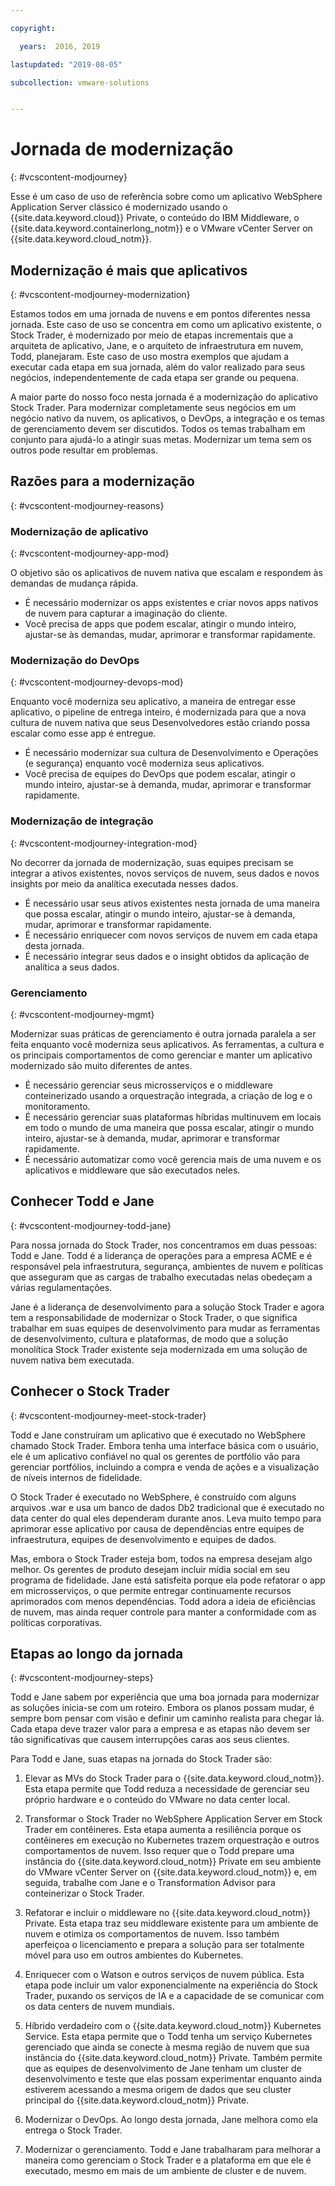```yaml
---

copyright:

  years:  2016, 2019

lastupdated: "2019-08-05"

subcollection: vmware-solutions


---
```


# Jornada de modernização
{: #vcscontent-modjourney}

Esse é um caso de uso de referência sobre como um aplicativo WebSphere Application Server clássico é modernizado usando o {{site.data.keyword.cloud}} Private, o conteúdo do IBM Middleware, o {{site.data.keyword.containerlong_notm}} e o VMware vCenter Server on {{site.data.keyword.cloud_notm}}.

## Modernização é mais que aplicativos
{: #vcscontent-modjourney-modernization}

Estamos todos em uma jornada de nuvens e em pontos diferentes nessa jornada. Este caso de uso se concentra em como um aplicativo existente, o Stock Trader, é modernizado por meio de etapas incrementais que a arquiteta de aplicativo, Jane, e o arquiteto de infraestrutura em nuvem, Todd, planejaram. Este caso de uso mostra exemplos que ajudam a executar cada etapa em sua jornada, além do valor realizado para seus negócios, independentemente de cada etapa ser grande ou pequena.

A maior parte do nosso foco nesta jornada é a modernização do aplicativo Stock Trader. Para modernizar completamente seus negócios em um negócio nativo da nuvem, os aplicativos, o DevOps, a integração e os temas de gerenciamento devem ser discutidos. Todos os temas trabalham em conjunto para ajudá-lo a atingir suas metas. Modernizar um tema sem os outros pode resultar em problemas.

## Razões para a modernização
{: #vcscontent-modjourney-reasons}

### Modernização de aplicativo
{: #vcscontent-modjourney-app-mod}

O objetivo são os aplicativos de nuvem nativa que escalam e respondem às demandas de mudança rápida.

* É necessário modernizar os apps existentes e criar novos apps nativos de nuvem para capturar a imaginação do cliente.
* Você precisa de apps que podem escalar, atingir o mundo inteiro, ajustar-se às demandas, mudar, aprimorar e transformar rapidamente.

### Modernização do DevOps
{: #vcscontent-modjourney-devops-mod}

Enquanto você moderniza seu aplicativo, a maneira de entregar esse aplicativo, o pipeline de entrega inteiro, é modernizada para que a nova cultura de nuvem nativa que seus Desenvolvedores estão criando possa escalar como esse app é entregue.

* É necessário modernizar sua cultura de Desenvolvimento e Operações (e segurança) enquanto você moderniza seus aplicativos.
* Você precisa de equipes do DevOps que podem escalar, atingir o mundo inteiro, ajustar-se à demanda, mudar, aprimorar e transformar rapidamente.

###  Modernização de integração
{: #vcscontent-modjourney-integration-mod}

No decorrer da jornada de modernização, suas equipes precisam se integrar a ativos existentes, novos serviços de nuvem, seus dados e novos insights por meio da analítica executada nesses dados.

* É necessário usar seus ativos existentes nesta jornada de uma maneira que possa escalar, atingir o mundo inteiro, ajustar-se à demanda, mudar, aprimorar e transformar rapidamente.
* É necessário enriquecer com novos serviços de nuvem em cada etapa desta jornada.
* É necessário integrar seus dados e o insight obtidos da aplicação de analítica a seus dados.

### Gerenciamento
{: #vcscontent-modjourney-mgmt}

Modernizar suas práticas de gerenciamento é outra jornada paralela a ser feita enquanto você moderniza seus aplicativos. As ferramentas, a cultura e os principais comportamentos de como gerenciar e manter um aplicativo modernizado são muito diferentes de antes.

* É necessário gerenciar seus microsserviços e o middleware conteinerizado usando a orquestração integrada, a criação de log e o monitoramento.
* É necessário gerenciar suas plataformas híbridas multinuvem em locais em todo o mundo de uma maneira que possa escalar, atingir o mundo inteiro, ajustar-se à demanda, mudar, aprimorar e transformar rapidamente.
* É necessário automatizar como você gerencia mais de uma nuvem e os aplicativos e middleware que são executados neles.

## Conhecer Todd e Jane
{: #vcscontent-modjourney-todd-jane}

Para nossa jornada do Stock Trader, nos concentramos em duas pessoas: Todd e Jane. Todd é a liderança de operações para a empresa ACME e é responsável pela infraestrutura, segurança, ambientes de nuvem e políticas que asseguram que as cargas de trabalho executadas nelas obedeçam a várias regulamentações.

Jane é a liderança de desenvolvimento para a solução Stock Trader e agora tem a responsabilidade de modernizar o Stock Trader, o que significa trabalhar em suas equipes de desenvolvimento para mudar as ferramentas de desenvolvimento, cultura e plataformas, de modo que a solução monolítica Stock Trader existente seja modernizada em uma solução de nuvem nativa bem executada.

## Conhecer o Stock Trader
{: #vcscontent-modjourney-meet-stock-trader}

Todd e Jane construíram um aplicativo que é executado no WebSphere chamado Stock Trader. Embora tenha uma interface básica com o usuário, ele é um aplicativo confiável no qual os gerentes de portfólio vão para gerenciar portfólios, incluindo a compra e venda de ações e a visualização de níveis internos de fidelidade.

O Stock Trader é executado no WebSphere, é construído com alguns arquivos .war e usa um banco de dados Db2 tradicional que é executado no data center do qual eles dependeram durante anos. Leva muito tempo para aprimorar esse aplicativo por causa de dependências entre equipes de infraestrutura, equipes de desenvolvimento e equipes de dados.

Mas, embora o Stock Trader esteja bom, todos na empresa desejam algo melhor. Os gerentes de produto desejam incluir mídia social em seu programa de fidelidade. Jane está satisfeita porque ela pode refatorar o app em microsserviços, o que permite entregar continuamente recursos aprimorados com menos dependências. Todd adora a ideia de eficiências de nuvem, mas ainda requer controle para manter a conformidade com as políticas corporativas.

## Etapas ao longo da jornada
{: #vcscontent-modjourney-steps}

Todd e Jane sabem por experiência que uma boa jornada para modernizar as soluções inicia-se com um roteiro. Embora os planos possam mudar, é sempre bom pensar com visão e definir um caminho realista para chegar lá. Cada etapa deve trazer valor para a empresa e as etapas não devem ser tão significativas que causem interrupções caras aos seus clientes.

Para Todd e Jane, suas etapas na jornada do Stock Trader são:
1. Elevar as MVs do Stock Trader para o {{site.data.keyword.cloud_notm}}. Esta etapa permite que Todd reduza a necessidade de gerenciar seu próprio hardware e o conteúdo do VMware no data center local.

2. Transformar o Stock Trader no WebSphere Application Server em Stock Trader em contêineres. Esta etapa aumenta a resiliência porque os contêineres em execução no Kubernetes trazem orquestração e outros comportamentos de nuvem. Isso requer que o Todd prepare uma instância do {{site.data.keyword.cloud_notm}} Private em seu ambiente do VMware vCenter Server on {{site.data.keyword.cloud_notm}} e, em seguida, trabalhe com Jane e o Transformation Advisor para conteinerizar o Stock Trader.

3. Refatorar e incluir o middleware no {{site.data.keyword.cloud_notm}} Private. Esta etapa traz seu middleware existente para um ambiente de nuvem e otimiza os comportamentos de nuvem. Isso também aperfeiçoa o licenciamento e prepara a solução para
ser totalmente móvel para uso em outros ambientes do Kubernetes.

4. Enriquecer com o Watson e outros serviços de nuvem pública. Esta etapa pode incluir um valor exponencialmente na experiência do Stock Trader, puxando os serviços de IA e a capacidade de se comunicar com os data centers de nuvem mundiais.

5. Híbrido verdadeiro com o {{site.data.keyword.cloud_notm}} Kubernetes Service. Esta etapa permite que o Todd tenha um serviço Kubernetes gerenciado que ainda se conecte à mesma região de nuvem que sua instância do {{site.data.keyword.cloud_notm}} Private. Também permite que as equipes de desenvolvimento de Jane tenham um cluster de desenvolvimento e teste que elas possam experimentar enquanto ainda estiverem acessando a mesma origem de dados que seu cluster principal do {{site.data.keyword.cloud_notm}} Private.

6. Modernizar o DevOps. Ao longo desta jornada, Jane melhora como ela entrega o Stock Trader.

7. Modernizar o gerenciamento. Todd e Jane trabalharam para melhorar a maneira como gerenciam o Stock Trader e a plataforma em que ele é executado, mesmo em mais de um ambiente de cluster e de nuvem.
